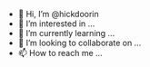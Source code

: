 - 👋 Hi, I’m @hickdoorin
- 👀 I’m interested in ...
- 🌱 I’m currently learning ...
- 💞️ I’m looking to collaborate on ...
- 📫 How to reach me ...

<!---
hickdoorin/hickdoorin is a ✨ special ✨ repository because its `README.md` (this file) appears on your GitHub profile.
You can click the Preview link to take a look at your changes.
--->
